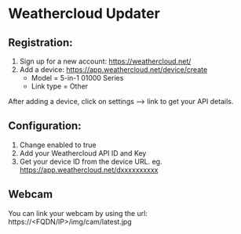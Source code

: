 # Weathercloud Updater

## Registration:
1. Sign up for a new account: https://weathercloud.net/
2. Add a device: https://app.weathercloud.net/device/create
    * Model = 5-in-1 01000 Series
    * Link type = Other

After adding a device, click on settings --> link to get your API details.

## Configuration:
1. Change enabled to true
2. Add your Weathercloud API ID and Key
3. Get your device ID from the device URL. eg. https://app.weathercloud.net/dxxxxxxxxxx

## Webcam
You can link your webcam by using the url: https://<FQDN/IP>/img/cam/latest.jpg
